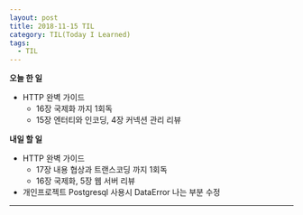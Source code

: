 ```yaml
---
layout: post
title: 2018-11-15 TIL
category: TIL(Today I Learned)
tags:
  - TIL
---
```




**오늘 한 일**

- HTTP 완벽 가이드
  - 16장 국제화 까지 1회독
  - 15장 엔터티와 인코딩, 4장 커넥션 관리 리뷰

**내일 할 일**

- HTTP 완벽 가이드
  - 17장 내용 협상과 트랜스코딩 까지 1회독
  - 16장 국제화, 5장 웹 서버 리뷰
- 개인프로젝트 Postgresql 사용시 DataError 나는 부분 수정

---


